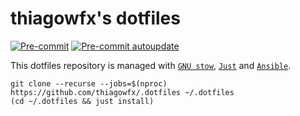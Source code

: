 # thiagowfx's dotfiles

[![Pre-commit](https://github.com/thiagowfx/.dotfiles/actions/workflows/pre-commit.yml/badge.svg)](https://github.com/thiagowfx/.dotfiles/actions/workflows/pre-commit.yml)
[![Pre-commit autoupdate](https://github.com/thiagowfx/.dotfiles/actions/workflows/pre-commit-autoupdate.yml/badge.svg)](https://github.com/thiagowfx/.dotfiles/actions/workflows/pre-commit-autoupdate.yml)

This dotfiles repository is managed with [`GNU stow`][stow], [`Just`][just] and [`Ansible`][ansible].

```
git clone --recurse --jobs=$(nproc) https://github.com/thiagowfx/.dotfiles ~/.dotfiles
(cd ~/.dotfiles && just install)
```

[ansible]: https://www.ansible.com/
[just]: https://just.systems/
[stow]: https://www.gnu.org/software/stow/

